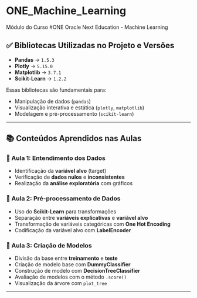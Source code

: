 # ONE_Machine_Learning
Módulo do Curso #ONE Oracle Next Education - Machine Learning


## ✅ **Bibliotecas Utilizadas no Projeto e Versões**

* **Pandas** → `1.5.3`
* **Plotly** → `5.15.0`
* **Matplotlib** → `3.7.1`
* **Scikit-Learn** → `1.2.2`

Essas bibliotecas são fundamentais para:

* Manipulação de dados (`pandas`)
* Visualização interativa e estática (`plotly`, `matplotlib`)
* Modelagem e pré-processamento (`scikit-learn`)

---

## 📚 **Conteúdos Aprendidos nas Aulas**

### 🧩 Aula 1: Entendimento dos Dados

* Identificação da **variável alvo** (target)
* Verificação de **dados nulos** e **inconsistentes**
* Realização da **análise exploratória** com gráficos

### 🔧 Aula 2: Pré-processamento de Dados

* Uso do **Scikit-Learn** para transformações
* Separação entre **variáveis explicativas** e **variável alvo**
* Transformação de variáveis categóricas com **One Hot Encoding**
* Codificação da variável alvo com **LabelEncoder**

### 🧠 Aula 3: Criação de Modelos

* Divisão da base entre **treinamento** e **teste**
* Criação de modelo base com **DummyClassifier**
* Construção de modelo com **DecisionTreeClassifier**
* Avaliação de modelos com o método `.score()`
* Visualização da árvore com `plot_tree`

---


